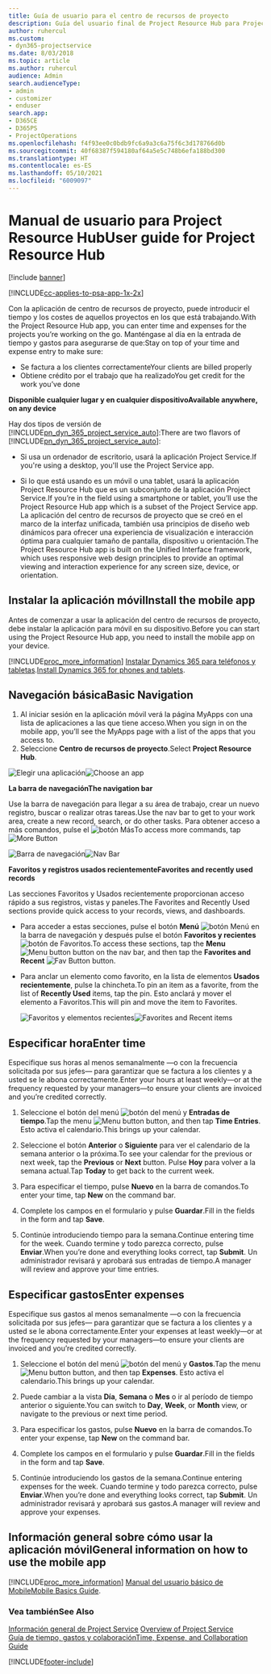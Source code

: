 ```yaml
---
title: Guía de usuario para el centro de recursos de proyecto
description: Guía del usuario final de Project Resource Hub para Project Service
author: ruhercul
ms.custom:
- dyn365-projectservice
ms.date: 8/03/2018
ms.topic: article
ms.author: ruhercul
audience: Admin
search.audienceType:
- admin
- customizer
- enduser
search.app:
- D365CE
- D365PS
- ProjectOperations
ms.openlocfilehash: f4f93ee0c0bdb9fc6a9a3c6a75f6c3d178766d0b
ms.sourcegitcommit: 40f68387f594180af64a5e5c748b6efa188bd300
ms.translationtype: HT
ms.contentlocale: es-ES
ms.lasthandoff: 05/10/2021
ms.locfileid: "6009097"
---
```

# <a name="user-guide-for-project-resource-hub"></a><span data-ttu-id="13010-103">Manual de usuario para Project Resource Hub</span><span class="sxs-lookup"><span data-stu-id="13010-103">User guide for Project Resource Hub</span></span>

[!include [banner](../includes/psa-now-project-operations.md)]

[!INCLUDE[cc-applies-to-psa-app-1x-2x](../includes/cc-applies-to-psa-app-1x-2x.md)]

<span data-ttu-id="13010-104">Con la aplicación de centro de recursos de proyecto, puede introducir el tiempo y los costes de aquellos proyectos en los que está trabajando.</span><span class="sxs-lookup"><span data-stu-id="13010-104">With the Project Resource Hub app, you can enter time and expenses for the projects you’re working on the go.</span></span> <span data-ttu-id="13010-105">Manténgase al día en la entrada de tiempo y gastos para asegurarse de que:</span><span class="sxs-lookup"><span data-stu-id="13010-105">Stay on top of your time and expense entry to make sure:</span></span>

- <span data-ttu-id="13010-106">Se factura a los clientes correctamente</span><span class="sxs-lookup"><span data-stu-id="13010-106">Your clients are billed properly</span></span>
- <span data-ttu-id="13010-107">Obtiene crédito por el trabajo que ha realizado</span><span class="sxs-lookup"><span data-stu-id="13010-107">You get credit for the work you’ve done</span></span>

<span data-ttu-id="13010-108">**Disponible cualquier lugar y en cualquier dispositivo**</span><span class="sxs-lookup"><span data-stu-id="13010-108">**Available anywhere, on any device**</span></span>

<span data-ttu-id="13010-109">Hay dos tipos de versión de [!INCLUDE[pn_dyn_365_project_service_auto](../includes/pn-dyn-365-project-service-auto.md)]:</span><span class="sxs-lookup"><span data-stu-id="13010-109">There are two flavors of [!INCLUDE[pn_dyn_365_project_service_auto](../includes/pn-dyn-365-project-service-auto.md)]:</span></span> 

- <span data-ttu-id="13010-110">Si usa un ordenador de escritorio, usará la aplicación Project Service.</span><span class="sxs-lookup"><span data-stu-id="13010-110">If you're using a desktop, you'll use the Project Service app.</span></span> 

- <span data-ttu-id="13010-111">Si lo que está usando es un móvil o una tablet, usará la aplicación Project Resource Hub que es un subconjunto de la aplicación Project Service.</span><span class="sxs-lookup"><span data-stu-id="13010-111">If you’re in the field using a smartphone or tablet, you’ll use the Project Resource Hub app which is a subset of the Project Service  app.</span></span> <span data-ttu-id="13010-112">La aplicación del centro de recursos de proyecto que se creó en el marco de la interfaz unificada, también usa principios de diseño web dinámicos para ofrecer una experiencia de visualización e interacción óptima para cualquier tamaño de pantalla, dispositivo u orientación.</span><span class="sxs-lookup"><span data-stu-id="13010-112">The Project Resource Hub app is built on the Unified Interface framework, which uses responsive web design principles to provide an optimal viewing and interaction experience for any screen size, device, or orientation.</span></span> 


## <a name="install-the-mobile-app"></a><span data-ttu-id="13010-113">Instalar la aplicación móvil</span><span class="sxs-lookup"><span data-stu-id="13010-113">Install the mobile app</span></span>
<span data-ttu-id="13010-114">Antes de comenzar a usar la aplicación del centro de recursos de proyecto, debe instalar la aplicación para móvil en su dispositivo.</span><span class="sxs-lookup"><span data-stu-id="13010-114">Before you can start using the Project Resource Hub app, you need to install the mobile app on your device.</span></span> 

[!INCLUDE[proc_more_information](../includes/proc-more-information.md)] <span data-ttu-id="13010-115">[Instalar Dynamics 365 para teléfonos y tabletas](/dynamics365/mobile-app/install-dynamics-365-for-phones-and-tablets).</span><span class="sxs-lookup"><span data-stu-id="13010-115">[Install Dynamics 365 for phones and tablets](/dynamics365/mobile-app/install-dynamics-365-for-phones-and-tablets).</span></span>

## <a name="basic-navigation"></a><span data-ttu-id="13010-116">Navegación básica</span><span class="sxs-lookup"><span data-stu-id="13010-116">Basic Navigation</span></span>
1.  <span data-ttu-id="13010-117">Al iniciar sesión en la aplicación móvil verá la página MyApps con una lista de aplicaciones a las que tiene acceso.</span><span class="sxs-lookup"><span data-stu-id="13010-117">When you sign in on the mobile app, you’ll see the MyApps page with a list of the apps that you access to.</span></span> 
2.  <span data-ttu-id="13010-118">Seleccione **Centro de recursos de proyecto**.</span><span class="sxs-lookup"><span data-stu-id="13010-118">Select **Project Resource Hub**.</span></span>

<span data-ttu-id="13010-119">![Elegir una aplicación](media/chooseApp_1.png "Elegir una aplicación")</span><span class="sxs-lookup"><span data-stu-id="13010-119">![Choose an app](media/chooseApp_1.png "Choose an app")</span></span>

<span data-ttu-id="13010-120">**La barra de navegación**</span><span class="sxs-lookup"><span data-stu-id="13010-120">**The navigation bar**</span></span>

<span data-ttu-id="13010-121">Use la barra de navegación para llegar a su área de trabajo, crear un nuevo registro, buscar o realizar otras tareas.</span><span class="sxs-lookup"><span data-stu-id="13010-121">Use the nav bar to get to your work area, create a new record, search, or do other tasks.</span></span> <span data-ttu-id="13010-122">Para obtener acceso a más comandos, pulse el ![botón Más](media/MoreButton.png "Botón Más")</span><span class="sxs-lookup"><span data-stu-id="13010-122">To access more commands, tap ![More Button](media/MoreButton.png "More Button")</span></span>

<span data-ttu-id="13010-123">![Barra de navegación](media/NavBar_2.png "Barra de navegación")</span><span class="sxs-lookup"><span data-stu-id="13010-123">![Nav Bar](media/NavBar_2.png "Nav Bar")</span></span>

<span data-ttu-id="13010-124">**Favoritos y registros usados recientemente**</span><span class="sxs-lookup"><span data-stu-id="13010-124">**Favorites and recently used records**</span></span>

<span data-ttu-id="13010-125">Las secciones Favoritos y Usados recientemente proporcionan acceso rápido a sus registros, vistas y paneles.</span><span class="sxs-lookup"><span data-stu-id="13010-125">The Favorites and Recently Used sections provide quick access to your records, views, and dashboards.</span></span> 

- <span data-ttu-id="13010-126">Para acceder a estas secciones, pulse el botón **Menú** ![botón Menú](media/MenuButton.png "Botón de menú") en la barra de navegación y después pulse el botón **Favoritos y recientes** ![botón de Favoritos](media/FavButton.png "Botón Favoritos").</span><span class="sxs-lookup"><span data-stu-id="13010-126">To access these sections, tap the **Menu** ![Menu button](media/MenuButton.png "Menu button") button on the nav bar, and then tap the **Favorites and Recent** ![Fav Button](media/FavButton.png "Fav Button") button.</span></span>

- <span data-ttu-id="13010-127">Para anclar un elemento como favorito, en la lista de elementos **Usados recientemente**, pulse la chincheta.</span><span class="sxs-lookup"><span data-stu-id="13010-127">To pin an item as a favorite, from the list of **Recently Used** items, tap the pin.</span></span> <span data-ttu-id="13010-128">Esto anclará y mover el elemento a Favoritos.</span><span class="sxs-lookup"><span data-stu-id="13010-128">This will pin and move the item to Favorites.</span></span>

  <span data-ttu-id="13010-129">![Favoritos y elementos recientes](media/Favs_3.png "Favoritos y elementos recientes")</span><span class="sxs-lookup"><span data-stu-id="13010-129">![Favorites and Recent items](media/Favs_3.png "Favorites and Recent items")</span></span>
 
## <a name="enter-time"></a><span data-ttu-id="13010-130">Especificar hora</span><span class="sxs-lookup"><span data-stu-id="13010-130">Enter time</span></span>
<span data-ttu-id="13010-131">Especifique sus horas al menos semanalmente —o con la frecuencia solicitada por sus jefes— para garantizar que se factura a los clientes y a usted se le abona correctamente.</span><span class="sxs-lookup"><span data-stu-id="13010-131">Enter your hours at least weekly—or at the frequency requested by your managers—to ensure your clients are invoiced and you’re credited correctly.</span></span>

1. <span data-ttu-id="13010-132">Seleccione el botón del menú ![botón del menú](media/MenuButton.png "Botón de menú") y **Entradas de tiempo**.</span><span class="sxs-lookup"><span data-stu-id="13010-132">Tap the menu ![Menu button](media/MenuButton.png "Menu button") button, and then tap **Time Entries**.</span></span> <span data-ttu-id="13010-133">Esto activa el calendario.</span><span class="sxs-lookup"><span data-stu-id="13010-133">This brings up your calendar.</span></span>

2. <span data-ttu-id="13010-134">Seleccione el botón **Anterior** o **Siguiente** para ver el calendario de la semana anterior o la próxima.</span><span class="sxs-lookup"><span data-stu-id="13010-134">To see your calendar for the previous or next week, tap the **Previous** or **Next** button.</span></span> <span data-ttu-id="13010-135">Pulse **Hoy** para volver a la semana actual.</span><span class="sxs-lookup"><span data-stu-id="13010-135">Tap **Today** to get back to the current week.</span></span>

3. <span data-ttu-id="13010-136">Para especificar el tiempo, pulse **Nuevo** en la barra de comandos.</span><span class="sxs-lookup"><span data-stu-id="13010-136">To enter your time, tap **New** on the command bar.</span></span> 

4. <span data-ttu-id="13010-137">Complete los campos en el formulario y pulse **Guardar**.</span><span class="sxs-lookup"><span data-stu-id="13010-137">Fill in the fields in the form and tap **Save**.</span></span>

5. <span data-ttu-id="13010-138">Continúe introduciendo tiempo para la semana.</span><span class="sxs-lookup"><span data-stu-id="13010-138">Continue entering time for the week.</span></span> <span data-ttu-id="13010-139">Cuando termine y todo parezca correcto, pulse **Enviar**.</span><span class="sxs-lookup"><span data-stu-id="13010-139">When you’re done and everything looks correct, tap **Submit**.</span></span> <span data-ttu-id="13010-140">Un administrador revisará y aprobará sus entradas de tiempo.</span><span class="sxs-lookup"><span data-stu-id="13010-140">A manager will review and approve your time entries.</span></span>

## <a name="enter-expenses"></a><span data-ttu-id="13010-141">Especificar gastos</span><span class="sxs-lookup"><span data-stu-id="13010-141">Enter expenses</span></span> 
<span data-ttu-id="13010-142">Especifique sus gastos al menos semanalmente —o con la frecuencia solicitada por sus jefes— para garantizar que se factura a los clientes y a usted se le abona correctamente.</span><span class="sxs-lookup"><span data-stu-id="13010-142">Enter your expenses at least weekly—or at the frequency requested by your managers—to ensure your clients are invoiced and you’re credited correctly.</span></span>

1. <span data-ttu-id="13010-143">Seleccione el botón del menú ![botón del menú](media/MenuButton.png "Botón de menú") y **Gastos**.</span><span class="sxs-lookup"><span data-stu-id="13010-143">Tap the menu ![Menu button](media/MenuButton.png "Menu button") button, and then tap **Expenses**.</span></span> <span data-ttu-id="13010-144">Esto activa el calendario.</span><span class="sxs-lookup"><span data-stu-id="13010-144">This brings up your calendar.</span></span>

2. <span data-ttu-id="13010-145">Puede cambiar a la vista **Día**, **Semana** o **Mes** o ir al período de tiempo anterior o siguiente.</span><span class="sxs-lookup"><span data-stu-id="13010-145">You can switch to **Day**, **Week**, or **Month** view, or navigate to the previous or next time period.</span></span> 

3. <span data-ttu-id="13010-146">Para especificar los gastos, pulse **Nuevo** en la barra de comandos.</span><span class="sxs-lookup"><span data-stu-id="13010-146">To enter your expense, tap **New** on the command bar.</span></span> 

4. <span data-ttu-id="13010-147">Complete los campos en el formulario y pulse **Guardar**.</span><span class="sxs-lookup"><span data-stu-id="13010-147">Fill in the fields in the form and tap **Save**.</span></span>

5. <span data-ttu-id="13010-148">Continúe introduciendo los gastos de la semana.</span><span class="sxs-lookup"><span data-stu-id="13010-148">Continue entering expenses for the week.</span></span> <span data-ttu-id="13010-149">Cuando termine y todo parezca correcto, pulse **Enviar**.</span><span class="sxs-lookup"><span data-stu-id="13010-149">When you’re done and everything looks correct, tap **Submit**.</span></span> <span data-ttu-id="13010-150">Un administrador revisará y aprobará sus gastos.</span><span class="sxs-lookup"><span data-stu-id="13010-150">A manager will review and approve your expenses.</span></span>

## <a name="general-information-on-how-to-use-the-mobile-app"></a><span data-ttu-id="13010-151">Información general sobre cómo usar la aplicación móvil</span><span class="sxs-lookup"><span data-stu-id="13010-151">General information on how to use the mobile app</span></span> 
[!INCLUDE[proc_more_information](../includes/proc-more-information.md)] <span data-ttu-id="13010-152">[Manual del usuario básico de Mobile](/dynamics365/mobile-app/dynamics-365-phones-tablets-users-guide)</span><span class="sxs-lookup"><span data-stu-id="13010-152">[Mobile Basics Guide](/dynamics365/mobile-app/dynamics-365-phones-tablets-users-guide).</span></span>

### <a name="see-also"></a><span data-ttu-id="13010-153">Vea también</span><span class="sxs-lookup"><span data-stu-id="13010-153">See Also</span></span>  
 <span data-ttu-id="13010-154">[Información general de Project Service](../psa/overview.md) </span><span class="sxs-lookup"><span data-stu-id="13010-154">[Overview of Project Service](../psa/overview.md) </span></span>  
 [<span data-ttu-id="13010-155">Guía de tiempo, gastos y colaboración</span><span class="sxs-lookup"><span data-stu-id="13010-155">Time, Expense, and Collaboration Guide</span></span>](../psa/time-expense-collaboration-guide.md)   
 


[!INCLUDE[footer-include](../includes/footer-banner.md)]